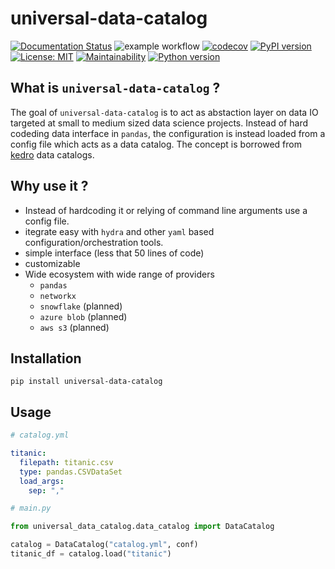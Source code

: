 # universal-data-catalog

[![Documentation Status](https://readthedocs.org/projects/universal-data-catalog/badge/?version=latest)](https://universal-data-catalog.readthedocs.io/en/latest/?badge=latest)
![example workflow](https://github.com/AnH0ang/universal-data-catalog/actions/workflows/github-actions-demo.yml/badge.svg)
[![codecov](https://codecov.io/gh/AnH0ang/universal-data-catalog/branch/github-actions-test/graph/badge.svg?token=UKXBKOXDVQ)](https://codecov.io/gh/AnH0ang/universal-data-catalog)
[![PyPI version](https://badge.fury.io/py/universal-data-catalog.svg)](https://badge.fury.io/py/universal-data-catalog)
[![License: MIT](https://img.shields.io/badge/License-MIT-yellow.svg)](https://github.com/AnH0ang/universal-data-catalog/blob/master/LICENCE)
[![Maintainability](https://api.codeclimate.com/v1/badges/b5bc602f4fb7c1132715/maintainability)](https://codeclimate.com/github/AnH0ang/universal-data-catalog/maintainability)
[![Python version](https://img.shields.io/badge/python->=3.7-blue.svg)](https://pypi.org/project/kedro/)

## What is `universal-data-catalog` ?

The goal of `universal-data-catalog` is to act as abstaction layer on data IO targeted at small to medium sized data science projects.
Instead of hard codeding data interface in `pandas`, the configuration is instead loaded from a config file which acts as a data catalog. The concept is borrowed from [kedro](https://github.com/quantumblacklabs/kedro) data catalogs.

## Why use it ?
* Instead of hardcoding it or relying of command line arguments use a config file.
* itegrate easy with `hydra` and other `yaml` based configuration/orchestration tools.
* simple interface (less that 50 lines of code)
* customizable
* Wide ecosystem with wide range of providers
    * `pandas`
    * `networkx`
    * `snowflake` (planned)
    * `azure blob` (planned)
    * `aws s3` (planned)

## Installation

```
pip install universal-data-catalog
```

## Usage

```yaml
# catalog.yml

titanic:
  filepath: titanic.csv
  type: pandas.CSVDataSet
  load_args:
    sep: ","
```

```python
# main.py

from universal_data_catalog.data_catalog import DataCatalog

catalog = DataCatalog("catalog.yml", conf)
titanic_df = catalog.load("titanic")
```
